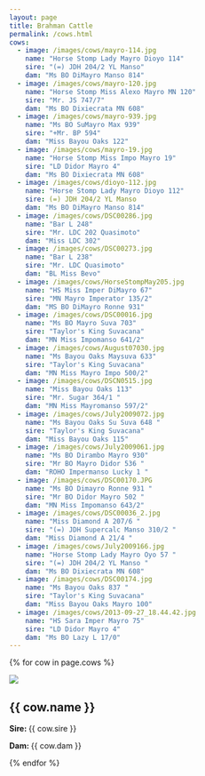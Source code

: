```yaml
---
layout: page
title: Brahman Cattle
permalink: /cows.html
cows:
  - image: /images/cows/mayro-114.jpg
    name: "Horse Stomp Lady Mayro Dioyo 114"
    sire: "(=) JDH 204/2 YL Manso"
    dam: "Ms BO DiMayro Manso 814"
  - image: /images/cows/mayro-120.jpg
    name: "Horse Stomp Miss Alexo Mayro MN 120"
    sire: "Mr. JS 747/7"
    dam: "Ms BO Dixiecrata MN 608"
  - image: /images/cows/mayro-939.jpg
    name: "Ms BO SuMayro Max 939"
    sire: "+Mr. BP 594"
    dam: "Miss Bayou Oaks 122"
  - image: /images/cows/mayro-19.jpg
    name: "Horse Stomp Miss Impo Mayro 19"
    sire: "LD Didor Mayro 4"
    dam: "Ms BO Dixiecrata MN 608"
  - image: /images/cows/dioyo-112.jpg
    name: "Horse Stomp Lady Mayro Dioyo 112"
    sire: (=) JDH 204/2 YL Manso
    dam: "Ms BO DiMayro Manso 814"
  - image: /images/cows/DSC00286.jpg
    name: "Bar L 248"
    sire: "Mr. LDC 202 Quasimoto"
    dam: "Miss LDC 302"
  - image: /images/cows/DSC00273.jpg
    name: "Bar L 238"
    sire: "Mr. LDC Quasimoto"
    dam: "BL Miss Bevo"
  - image: /images/cows/HorseStompMay205.jpg
    name: "HS Miss Imper DiMayro 67"
    sire: "MN Mayro Imperator 135/2"
    dam: "MS BO DiMayro Ronne 931"
  - image: /images/cows/DSC00016.jpg
    name: "Ms BO Mayro Suva 703"
    sire: "Taylor's King Suvacana"
    dam: "MN Miss Impomanso 641/2"
  - image: /images/cows/August07030.jpg
    name: "Ms Bayou Oaks Maysuva 633"
    sire: "Taylor's King Suvacana"
    dam: "MN Miss Mayro Impo 500/2"
  - image: /images/cows/DSCN0515.jpg
    name: "Miss Bayou Oaks 113"
    sire: "Mr. Sugar 364/1 "
    dam: "MN Miss Mayromanso 597/2"
  - image: /images/cows/July2009072.jpg
    name: "Ms Bayou Oaks Su Suva 648 "
    sire: "Taylor's King Suvacana"
    dam: "Miss Bayou Oaks 115"
  - image: /images/cows/July2009061.jpg
    name: "Ms BO Dirambo Mayro 930"
    sire: "Mr BO Mayro Didor 536 "
    dam: "ROHO Impermanso Lucky 1 "
  - image: /images/cows/DSC00170.JPG
    name: "Ms BO Dimayro Ronne 931 "
    sire: "Mr BO Didor Mayro 502 "
    dam: "MN Miss Impomanso 643/2"
  - image: /images/cows/DSC00036_2.jpg
    name: "Miss Diamond A 207/6 "
    sire: "(=) JDH Supercalc Manso 310/2 "
    dam: "Miss Diamond A 21/4 "
  - image: /images/cows/July2009166.jpg
    name: "Horse Stomp Lady Mayro Oyo 57 "
    sire: "(=) JDH 204/2 YL Manso "
    dam: "Ms BO Dixiecrata MN 608"
  - image: /images/cows/DSC00174.jpg
    name: "Ms Bayou Oaks 837 "
    sire: "Taylor's King Suvacana"
    dam: "Miss Bayou Oaks Mayro 100"
  - image: /images/cows/2013-09-27_18.44.42.jpg
    name: "HS Sara Imper Mayro 75"
    sire: "LD Didor Mayro 4"
    dam: "Ms BO Lazy L 17/0"
---
```


{% for cow in page.cows %}
  <div class='cow'>
    <img src='{{ cow.image }}'>
    <h2>{{ cow.name }}</h2>
    <p><strong>Sire: </strong>{{ cow.sire }}</p>
    <p><strong>Dam: </strong>{{ cow.dam }}</p>
  </div>
{% endfor %}
